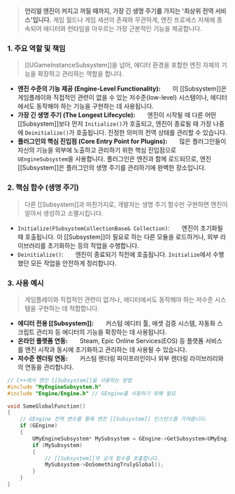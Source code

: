 > **언리얼 엔진이 켜지고 꺼질 때까지, 가장 긴 생명 주기를 가지는 '최상위 전역 서비스'입니다.** 게임 월드나 게임 세션의 존재와 무관하게, 엔진 프로세스 자체에 종속되어 에디터와 런타임을 아우르는 가장 근본적인 기능을 제공합니다.

### **1. 주요 역할 및 책임**
> [[UGameInstanceSubsystem]]을 넘어, 에디터 환경을 포함한 엔진 자체의 기능을 확장하고 관리하는 역할을 합니다.
* **엔진 수준의 기능 제공 (Engine-Level Functionality):**
      이 [[Subsystem]]은 게임플레이와 직접적인 관련이 없을 수 있는 저수준(low-level) 시스템이나, 에디터에서도 동작해야 하는 기능을 구현하는 데 사용됩니다.
* **가장 긴 생명 주기 (The Longest Lifecycle):**
      엔진이 시작될 때 다른 어떤 [[Subsystem]]보다 먼저 `Initialize()`가 호출되고, 엔진이 종료될 때 가장 나중에 `Deinitialize()`가 호출됩니다. 진정한 의미의 전역 상태를 관리할 수 있습니다.
* **플러그인의 핵심 진입점 (Core Entry Point for Plugins):**
      많은 플러그인들이 자신의 기능을 외부에 노출하고 관리하기 위한 핵심 진입점으로 `UEngineSubsystem`을 사용합니다. 플러그인은 엔진과 함께 로드되므로, 엔진 [[Subsystem]]은 플러그인의 생명 주기를 관리하기에 완벽한 장소입니다.

### **2. 핵심 함수 (생명 주기)**
> 다른 [[Subsystem]]과 마찬가지로, 개발자는 생명 주기 함수만 구현하면 엔진이 알아서 생성하고 소멸시킵니다.
* `Initialize(FSubsystemCollectionBase& Collection)`:
      엔진이 초기화될 때 호출됩니다. 이 [[Subsystem]]이 필요로 하는 다른 모듈을 로드하거나, 외부 라이브러리를 초기화하는 등의 작업을 수행합니다.
* `Deinitialize()`:
      엔진이 종료되기 직전에 호출됩니다. `Initialize`에서 수행했던 모든 작업을 안전하게 정리합니다.

### **3. 사용 예시**
> 게임플레이와 직접적인 관련이 없거나, 에디터에서도 동작해야 하는 저수준 시스템을 구현하는 데 적합합니다.
* **에디터 전용 [[Subsystem]]:**
      커스텀 에디터 툴, 애셋 검증 시스템, 자동화 스크립트 관리자 등 에디터의 기능을 확장하는 데 사용됩니다.
* **온라인 플랫폼 연동:**
      Steam, Epic Online Services(EOS) 등 플랫폼 서비스를 엔진 시작과 동시에 초기화하고 관리하는 데 사용될 수 있습니다.
* **저수준 렌더링 연동:**
      커스텀 렌더링 파이프라인이나 외부 렌더링 라이브러리와의 연동을 관리합니다.
```cpp
// C++에서 엔진 [[Subsystem]]을 사용하는 방법
#include "MyEngineSubsystem.h"
#include "Engine/Engine.h" // GEngine를 사용하기 위해 필요

void SomeGlobalFunction()
{
	// GEngine 전역 변수를 통해 엔진 [[Subsystem]] 인스턴스를 가져옵니다.
	if (GEngine)
	{
		UMyEngineSubsystem* MySubsystem = GEngine->GetSubsystem<UMyEngineSubsystem>();
		if (MySubsystem)
		{
			// [[Subsystem]]의 공개 함수를 호출합니다.
			MySubsystem->DoSomethingTrulyGlobal();
		}
	}
}
```